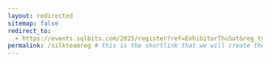 ```yaml
---
layout: redirected
sitemap: false
redirect_to:
  - https://events.sqlbits.com/2025/register?ref=ExhibitorThuSat&reg_type_id=805683&c_5623523=d5642bf4-4a99-4d19-b2e5-ad530c4d5c4b&company=Silk # This is where it will be redirected  - must be a complete url and a space after the -
permalink: /silkteamreg # this is the shortlink that we will create the / is required - MUST MATCH the name of the file amd a space after the :
---
```

